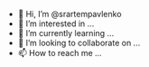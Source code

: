 - 👋 Hi, I’m @srartempavlenko
- 👀 I’m interested in ...
- 🌱 I’m currently learning ...
- 💞️ I’m looking to collaborate on ...
- 📫 How to reach me ...

<!---
srartempavlenko/srartempavlenko is a ✨ special ✨ repository because its `README.md` (this file) appears on your GitHub profile.
You can click the Preview link to take a look at your changes.
--->
